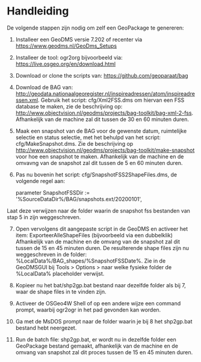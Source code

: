 # Handleiding

De volgende stappen zijn nodig om zelf een GeoPackage te genereren:

1) Installeer een GeoDMS versie 7.202 of recenter via https://www.geodms.nl/GeoDms_Setups

2) Installeer de tool: ogr2org bijvoorbeeld via: https://live.osgeo.org/en/download.html

3) Download or clone the scripts van: https://github.com/geoparaat/bag

4) Download de BAG van: http://geodata.nationaalgeoregister.nl/inspireadressen/atom/inspireadressen.xml. Gebruik het script: cfg/Xml2FSS.dms om hiervan een FSS database te maken,
zie de beschrijving op: http://www.objectvision.nl/geodms/projects/bag-toolkit/bag-xml-2-fss.
Afhankelijk van de machine zal dit tussen de 30 en 60 minuten duren.

5) Maak een snapshot van de BAG voor de gewenste datum, ruimtelijke selectie en status selectie, met het behulpd van het script: cfg/MakeSnapshot.dms.
Zie de beschrijving op http://www.objectvision.nl/geodms/projects/bag-toolkit/make-snapshot voor hoe een snapshot te maken.
Afhankelijk van de machine en de omvavng van de snapshot zal dit tussen de 5 en 60 minuten duren.

6) Pas nu bovenin het script: cfg/SnapshotFSS2ShapeFiles.dms, de volgende regel aan:

	parameter<string> SnapshotFSSDir := '%SourceDataDir%/BAG/snapshots.ext/20200101', 

Laat deze verwijzen naar de folder waarin de snapshot fss bestanden van stap 5 in zijn weggeschreven.

7) Open vervolgens dit aangepaste script in de GeoDMS en activeer het item: ExporteerAlleShapeFiles (bijvoorbeeld via een dubbelklik)
Afhankelijk van de machine en de omvang van de snapshot zal dit tussen de 15 en 45 minuten duren.
De resulterende shape files zijn nu weggeschreven in de folder: %LocalData%/BAG_shapes/%SnapshotFSSDate%. Zie in de GeoDMSGUI bij Tools > Options > naar welke fysieke folder de %LocalData% placeholder verwijst.

8) Kopieer nu het bat/shp2gp.bat bestand naar dezelfde folder als bij 7, waar de shape files in te vinden zijn.

9) Activeer de OSGeo4W Shell of op een andere wijze een command prompt, waarbij ogr2ogr in het pad gevonden kan worden.

10) Ga met de MsDOS prompt naar de folder waarin je bij 8 het shp2gp.bat bestand hebt neergezet.

11) Run de batch file: shp2gp.bat, er wordt nu in dezelfde folder een GeoPackage bestand gemaakt, afhankelijk van de machine en de omvang van snapshot zal dit proces tussen de 15 en 45 minuten duren.
